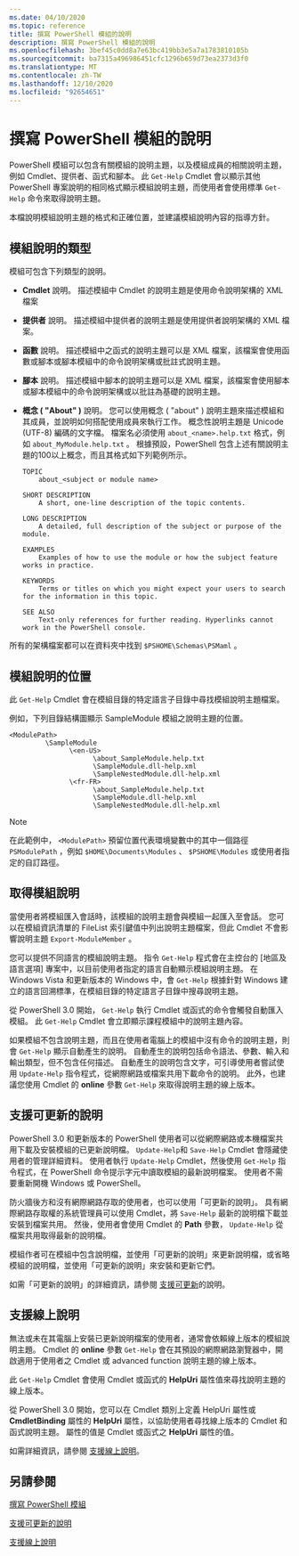 ```yaml
---
ms.date: 04/10/2020
ms.topic: reference
title: 撰寫 PowerShell 模組的說明
description: 撰寫 PowerShell 模組的說明
ms.openlocfilehash: 3bef45c0dd8a7e63bc419bb3e5a7a1783810105b
ms.sourcegitcommit: ba7315a496986451cfc1296b659d73ea2373d3f0
ms.translationtype: MT
ms.contentlocale: zh-TW
ms.lasthandoff: 12/10/2020
ms.locfileid: "92654651"
---
```

# <a name="writing-help-for-powershell-modules"></a>撰寫 PowerShell 模組的說明

PowerShell 模組可以包含有關模組的說明主題，以及模組成員的相關說明主題，例如 Cmdlet、提供者、函式和腳本。 此 `Get-Help` Cmdlet 會以顯示其他 PowerShell 專案說明的相同格式顯示模組說明主題，而使用者會使用標準 `Get-Help` 命令來取得說明主題。

本檔說明模組說明主題的格式和正確位置，並建議模組說明內容的指導方針。

## <a name="types-of-module-help"></a>模組說明的類型

模組可包含下列類型的說明。

- **Cmdlet** 說明。 描述模組中 Cmdlet 的說明主題是使用命令說明架構的 XML 檔案

- **提供者** 說明。 描述模組中提供者的說明主題是使用提供者說明架構的 XML 檔案。

- **函數** 說明。 描述模組中之函式的說明主題可以是 XML 檔案，該檔案會使用函數或腳本或腳本模組中的命令說明架構或批註式說明主題。

- **腳本** 說明。 描述模組中腳本的說明主題可以是 XML 檔案，該檔案會使用腳本或腳本模組中的命令說明架構或以批註為基礎的說明主題。

- **概念 ( "About" )** 說明。 您可以使用概念 ( "about" ) 說明主題來描述模組和其成員，並說明如何搭配使用成員來執行工作。
  概念性說明主題是 Unicode (UTF-8) 編碼的文字檔。 檔案名必須使用 `about_<name>.help.txt` 格式，例如 `about_MyModule.help.txt` 。 根據預設，PowerShell 包含上述有關說明主題的100以上概念，而且其格式如下列範例所示。

  ```Output
  TOPIC
      about_<subject or module name>

  SHORT DESCRIPTION
      A short, one-line description of the topic contents.

  LONG DESCRIPTION
      A detailed, full description of the subject or purpose of the module.

  EXAMPLES
      Examples of how to use the module or how the subject feature works in practice.

  KEYWORDS
      Terms or titles on which you might expect your users to search for the information in this topic.

  SEE ALSO
      Text-only references for further reading. Hyperlinks cannot work in the PowerShell console.

  ```

所有的架構檔案都可以在資料夾中找到 `$PSHOME\Schemas\PSMaml` 。

## <a name="placement-of-module-help"></a>模組說明的位置

此 `Get-Help` Cmdlet 會在模組目錄的特定語言子目錄中尋找模組說明主題檔案。

例如，下列目錄結構圖顯示 SampleModule 模組之說明主題的位置。

```
<ModulePath>
         \SampleModule
               \<en-US>
                     \about_SampleModule.help.txt
                     \SampleModule.dll-help.xml
                     \SampleNestedModule.dll-help.xml
               \<fr-FR>
                     \about_SampleModule.help.txt
                     \SampleModule.dll-help.xml
                     \SampleNestedModule.dll-help.xml

```

> [!NOTE]
> 在此範例中， `<ModulePath>` 預留位置代表環境變數中的其中一個路徑 `PSModulePath` ，例如 `$HOME\Documents\Modules` 、 `$PSHOME\Modules` 或使用者指定的自訂路徑。

## <a name="getting-module-help"></a>取得模組說明

當使用者將模組匯入會話時，該模組的說明主題會與模組一起匯入至會話。 您可以在模組資訊清單的 FileList 索引鍵值中列出說明主題檔案，但此 Cmdlet 不會影響說明主題 `Export-ModuleMember` 。

您可以提供不同語言的模組說明主題。 指令 `Get-Help` 程式會在主控台的 [地區及語言選項] 專案中，以目前使用者指定的語言自動顯示模組說明主題。 在 Windows Vista 和更新版本的 Windows 中，會 `Get-Help` 根據針對 Windows 建立的語言回溯標準，在模組目錄的特定語言子目錄中搜尋說明主題。

從 PowerShell 3.0 開始， `Get-Help` 執行 Cmdlet 或函式的命令會觸發自動匯入模組。 此 `Get-Help` Cmdlet 會立即顯示課程模組中的說明主題內容。

如果模組不包含說明主題，而且在使用者電腦上的模組中沒有命令的說明主題，則會 `Get-Help` 顯示自動產生的說明。 自動產生的說明包括命令語法、參數、輸入和輸出類型，但不包含任何描述。 自動產生的說明包含文字，可引導使用者嘗試使用 `Update-Help` 指令程式，從網際網路或檔案共用下載命令的說明。 此外，也建議您使用 Cmdlet 的 **online** 參數 `Get-Help` 來取得說明主題的線上版本。

## <a name="supporting-updatable-help"></a>支援可更新的說明

PowerShell 3.0 和更新版本的 PowerShell 使用者可以從網際網路或本機檔案共用下載及安裝模組的已更新說明檔。 `Update-Help`和 `Save-Help` Cmdlet 會隱藏使用者的管理詳細資料。 使用者執行 `Update-Help` Cmdlet，然後使用 `Get-Help` 指令程式，在 PowerShell 命令提示字元中讀取模組的最新說明檔案。
使用者不需要重新開機 Windows 或 PowerShell。

防火牆後方和沒有網際網路存取的使用者，也可以使用「可更新的說明」。
具有網際網路存取權的系統管理員可以使用 Cmdlet，將 `Save-Help` 最新的說明檔下載並安裝到檔案共用。 然後，使用者會使用 Cmdlet 的 **Path** 參數， `Update-Help` 從檔案共用取得最新的說明檔。

模組作者可在模組中包含說明檔，並使用「可更新的說明」來更新說明檔，或省略模組的說明檔，並使用「可更新的說明」來安裝和更新它們。

如需「可更新的說明」的詳細資訊，請參閱 [支援可更新](./supporting-updatable-help.md)的說明。

## <a name="supporting-online-help"></a>支援線上說明

無法或未在其電腦上安裝已更新說明檔案的使用者，通常會依賴線上版本的模組說明主題。 Cmdlet 的 **online** 參數 `Get-Help` 會在其預設的網際網路瀏覽器中，開啟適用于使用者之 Cmdlet 或 advanced function 說明主題的線上版本。

此 `Get-Help` Cmdlet 會使用 Cmdlet 或函式的 **HelpUri** 屬性值來尋找說明主題的線上版本。

從 PowerShell 3.0 開始，您可以在 Cmdlet 類別上定義 HelpUri 屬性或 **CmdletBinding** 屬性的 **HelpUri** 屬性，以協助使用者尋找線上版本的 Cmdlet 和函式說明主題。 屬性的值是 Cmdlet 或函式之 **HelpUri** 屬性的值。

如需詳細資訊，請參閱 [支援線上說明](./supporting-online-help.md)。

## <a name="see-also"></a>另請參閱

[撰寫 PowerShell 模組](../module/writing-a-windows-powershell-module.md)

[支援可更新的說明](./supporting-updatable-help.md)

[支援線上說明](./supporting-online-help.md)
